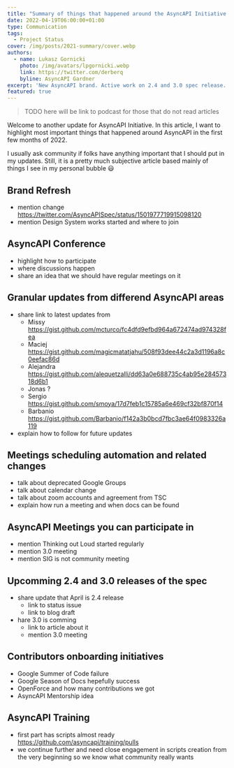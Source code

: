 ```yaml
---
title: "Summary of things that happened around the AsyncAPI Initiative in Q1 2022"
date: 2022-04-19T06:00:00+01:00
type: Communication
tags:
  - Project Status
cover: /img/posts/2021-summary/cover.webp
authors:
  - name: Lukasz Gornicki
    photo: /img/avatars/lpgornicki.webp
    link: https://twitter.com/derberq
    byline: AsyncAPI Gardner
excerpt: 'New AsyncAPI brand. Active work on 2.4 and 3.0 spec release. Meetings organization changes. Conference organization. AND SO MUCH MORE!'
featured: true
---
```


> TODO here will be link to podcast for those that do not read articles

Welcome to another update for AsyncAPI Initiative. In this article, I want to highlight most important things that happened around AsyncAPI in the first few months of 2022.

I usually ask community if folks have anything important that I should put in my updates. Still, it is a pretty much subjective article based mainly of things I see in my personal bubble :smiley:

## Brand Refresh

- mention change https://twitter.com/AsyncAPISpec/status/1501977719915098120
- mention Design System works started and where to join

## AsyncAPI Conference

- highlight how to participate
- where discussions happen
- share an idea that we should have regular meetings on it

## Granular updates from differend AsyncAPI areas

- share link to latest updates from 
    - Missy https://gist.github.com/mcturco/fc4dfd9efbd964a672474ad974328fea
    - Maciej https://gist.github.com/magicmatatjahu/508f93dee44c2a3d1196a8c0eefac86d
    - Alejandra https://gist.github.com/alequetzalli/dd63a0e688735c4ab95e28457318d6b1
    - Jonas ?
    - Sergio https://gist.github.com/smoya/17d7feb1c15785a6e469cf32bf870f14
    - Barbanio https://gist.github.com/Barbanio/f142a3b0bcd7fbc3ae64f0983326a119
- explain how to follow for future updates

## Meetings scheduling automation and related changes

- talk about deprecated Google Groups
- talk about calendar change
- talk about zoom accounts and agreement from TSC
- explain how run a meeting and when docs can be found

## AsyncAPI Meetings you can participate in

- mention Thinking out Loud started regularly
- mention 3.0 meeting
- mention SIG is not community meeting

## Upcomming 2.4 and 3.0 releases of the spec

- share update that April is 2.4 release
  - link to status issue
  - link to blog draft
- hare 3.0 is comming
  - link to article about it
  - mention 3.0 meeting

## Contributors onboarding initiatives

- Google Summer of Code failure
- Google Season of Docs hepefully success
- OpenForce and how many contributions we got
- AsyncAPI Mentorship idea

## AsyncAPI Training

- first part has scripts almost ready https://github.com/asyncapi/training/pulls 
- we continue further and need close engagement in scripts creation from the very beginning so we know what community really wants